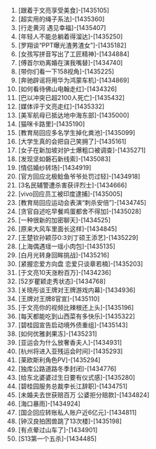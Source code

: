 
1. [跟着于文亮享受美食]-[1435105]
1. [超实用的绳子系法]-[1435360]
1. [行走黄河 遇见幸福]-[1435407]
1. [年轻人不能总躺着得溜达]-[1435250]
1. [罗翔谈“PPT曝光渣男渣女”]-[1435182]
1. [女孩写拼音写出了工匠精神]-[1434884]
1. [傅首尔劝离婚在演我嘴替]-[1434740]
1. [带你们看一下158视角]-[1435225]
1. [奔驰辟谣将用华为鸿蒙车机]-[1434869]
1. [如何看待佛山电翰走红]-[1434326]
1. [巴以冲突已超2100人死亡]-[1435432]
1. [媒体评于文亮走红]-[1435332]
1. [美军航母已抵达地中海东部]-[1435000]
1. [猫咪卡路里]-[1435190]
1. [教育局回应多名学生掉化粪池]-[1435099]
1. [大学生真的会把自己笑拥了]-[1435161]
1. [女子在新加坡对护士爆粗口被调查]-[1435271]
1. [发现坚如磐石新线索]-[1435083]
1. [情侣婚纱转场]-[1434919]
1. [官方回应北极鲶鱼爷爷处罚过轻]-[1434918]
1. [3名民辅警遭杀害获评烈士]-[1434666]
1. [vivo回应员工被印度逮捕]-[1435005]
1. [教育局回应运动会表演“刺杀安倍”]-[1434745]
1. [贪官自述吃早餐鸡蛋都舍不得加]-[1435028]
1. [一种很新的加密聊天]-[1434525]
1. [原来大风车里面长这样]-[1434845]
1. [王楚钦孙颖莎0:3刘丁硕王添艺]-[1435229]
1. [上海偶遇瑶一瑶小肉包]-[1435135]
1. [白月光转身回眸挑战]-[1435216]
1. [紧握恋爱方向盘 恋爱只谈章若楠]-[1435203]
1. [于文亮10天涨粉百万]-[1434236]
1. [52岁瞿颖走秀状态]-[1434768]
1. [关晓彤谈王牌对王牌游戏内幕]-[1434936]
1. [王牌对王牌8官宣]-[1435110]
1. [于文亮你的视频比辣根还上头]-[1435196]
1. [每天都能吃到山西菜有多快乐]-[1435322]
1. [碧桂园宣告启动境外债重组]-[1435143]
1. [如何优雅剥果冻]-[1435231]
1. [亚运会为什么放奢香夫人]-[1434931]
1. [杭州将进入亚残运会时间]-[1435293]
1. [莱欧斯利角色PV]-[1435294]
1. [独库公路道路冬季封闭]-[1434776]
1. [给东北婆婆过生日要有仪式感]-[1435280]
1. [碧桂园服务总裁李长江辞职]-[1434751]
1. [未婚夫去世获赔百万 公婆拒分赔款]-[1434824]
1. [海口暴雨]-[1434924]
1. [国企回应转账私人账户近6亿元]-[1434811]
1. [钟汉良拍困兽跳了13次楼]-[1435198]
1. [有点晕过山车了]-[1434901]
1. [S13第一个五杀]-[1434485]